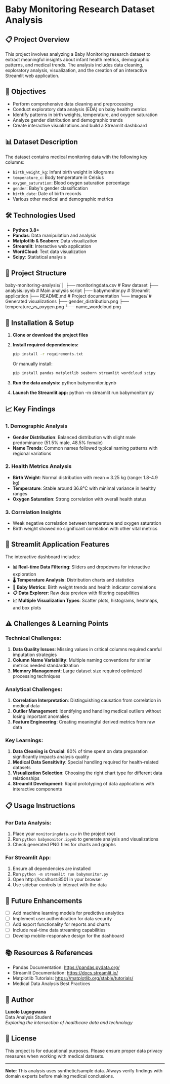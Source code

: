 # Baby Monitoring Research Dataset Analysis

## 📋 Project Overview

This project involves analyzing a Baby Monitoring research dataset to extract meaningful insights about infant health metrics, demographic patterns, and medical trends. The analysis includes data cleaning, exploratory analysis, visualization, and the creation of an interactive Streamlit web application.

## 🎯 Objectives

- Perform comprehensive data cleaning and preprocessing
- Conduct exploratory data analysis (EDA) on baby health metrics
- Identify patterns in birth weights, temperature, and oxygen saturation
- Analyze gender distribution and demographic trends
- Create interactive visualizations and build a Streamlit dashboard

## 📊 Dataset Description

The dataset contains medical monitoring data with the following key columns:
- `birth_weight_kg`: Infant birth weight in kilograms
- `temperature_c`: Body temperature in Celsius
- `oxygen_saturation`: Blood oxygen saturation percentage
- `gender`: Baby's gender classification
- `birth_date`: Date of birth records
- Various other medical and demographic metrics

## 🛠️ Technologies Used

- **Python 3.8+**
- **Pandas**: Data manipulation and analysis
- **Matplotlib & Seaborn**: Data visualization
- **Streamlit**: Interactive web application
- **WordCloud**: Text data visualization
- **Scipy**: Statistical analysis

## 📁 Project Structure

baby-monitoring-analysis/ 
│
├── monitoringdata.csv          # Raw dataset
├── analysis.ipynb              # Main analysis script
├── babymonitor.py              # Streamlit application 
├── README.md                   # Project documentation
└── images/                     # Generated visualizations
    ├── gender_distribution.png
    ├── temperature_vs_oxygen.png
    └── name_wordcloud.png

## 🚀 Installation & Setup

1. **Clone or download the project files**
2. **Install required dependencies:**
   ```bash
   pip install -r requirements.txt
   ```
   Or manually install:
   ```bash
   pip install pandas matplotlib seaborn streamlit wordcloud scipy
   ```

3. **Run the data analysis:**
   python babymonitor.ipynb
 

4. **Launch the Streamlit app:**
   python -m streamlit run babymonitorr.py
  

## 📈 Key Findings

### 1. Demographic Analysis
- **Gender Distribution**: Balanced distribution with slight male predominance (51.5% male, 48.5% female)
- **Name Trends**: Common names followed typical naming patterns with regional variations

### 2. Health Metrics Analysis
- **Birth Weight**: Normal distribution with mean ≈ 3.25 kg (range: 1.8-4.9 kg)
- **Temperature**: Stable around 36.8°C with minimal variance in healthy ranges
- **Oxygen Saturation**: Strong correlation with overall health status

### 3. Correlation Insights
- Weak negative correlation between temperature and oxygen saturation
- Birth weight showed no significant correlation with other vital metrics

## 🎨 Streamlit Application Features

The interactive dashboard includes:

- **📊 Real-time Data Filtering**: Sliders and dropdowns for interactive exploration
- **🌡️ Temperature Analysis**: Distribution charts and statistics
- **👶 Baby Metrics**: Birth weight trends and health indicator correlations
- **📋 Data Explorer**: Raw data preview with filtering capabilities
- **📈 Multiple Visualization Types**: Scatter plots, histograms, heatmaps, and box plots

## ⚠️ Challenges & Learning Points

### Technical Challenges:
1. **Data Quality Issues**: Missing values in critical columns required careful imputation strategies
2. **Column Name Variability**: Multiple naming conventions for similar metrics needed standardization
3. **Memory Management**: Large dataset size required optimized processing techniques

### Analytical Challenges:
1. **Correlation Interpretation**: Distinguishing causation from correlation in medical data
2. **Outlier Management**: Identifying and handling medical outliers without losing important anomalies
3. **Feature Engineering**: Creating meaningful derived metrics from raw data

### Key Learnings:
1. **Data Cleaning is Crucial**: 80% of time spent on data preparation significantly impacts analysis quality
2. **Medical Data Sensitivity**: Special handling required for health-related datasets
3. **Visualization Selection**: Choosing the right chart type for different data relationships
4. **Streamlit Development**: Rapid prototyping of data applications with interactive components

## 📋 Usage Instructions

### For Data Analysis:
1. Place your `monitoringdata.csv` in the project root
2. Run `python babymonitor.ipynb` to generate analysis and visualizations
3. Check generated PNG files for charts and graphs

### For Streamlit App:
1. Ensure all dependencies are installed
2. Run `python -m streamlit run babymonitor.py`
3. Open http://localhost:8501 in your browser
4. Use sidebar controls to interact with the data

## 🔮 Future Enhancements

- [ ] Add machine learning models for predictive analytics
- [ ] Implement user authentication for data security
- [ ] Add export functionality for reports and charts
- [ ] Include real-time data streaming capabilities
- [ ] Develop mobile-responsive design for the dashboard

## 📚 Resources & References

- Pandas Documentation: https://pandas.pydata.org/
- Streamlit Documentation: https://docs.streamlit.io/
- Matplotlib Tutorials: https://matplotlib.org/stable/tutorials/
- Medical Data Analysis Best Practices

## 👥 Author

**Luxolo Lugogwana**  
Data Analysis Student  
*Exploring the intersection of healthcare data and technology*

## 📄 License

This project is for educational purposes. Please ensure proper data privacy measures when working with medical datasets.

---

**Note**: This analysis uses synthetic/sample data. Always verify findings with domain experts before making medical conclusions.
